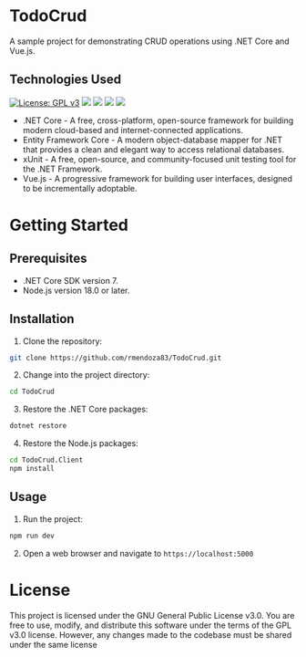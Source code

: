 # TodoCrud
A sample project for demonstrating CRUD operations using .NET Core and Vue.js.

## Technologies Used
[![License: GPL v3](https://img.shields.io/badge/License-GPLv3-blue.svg)](https://www.gnu.org/licenses/gpl-3.0) ![](https://img.shields.io/badge/.NET_Core-blue?logo=.net) ![](https://img.shields.io/badge/Entity_Framework_Core-purple?logo=.net) ![](https://img.shields.io/badge/xUnit-orange?logo=xunit) ![](https://img.shields.io/badge/Vue.js-darkgreen?logo=vue.js)
- .NET Core - A free, cross-platform, open-source framework for building modern cloud-based and internet-connected applications.
- Entity Framework Core - A modern object-database mapper for .NET that provides a clean and elegant way to access relational databases.
- xUnit - A free, open-source, and community-focused unit testing tool for the .NET Framework.
- Vue.js - A progressive framework for building user interfaces, designed to be incrementally adoptable.

# Getting Started

## Prerequisites
- .NET Core SDK version 7.
- Node.js version 18.0 or later.

## Installation

1. Clone the repository:
```bash
git clone https://github.com/rmendoza83/TodoCrud.git
```

2. Change into the project directory:
```bash
cd TodoCrud
```

3. Restore the .NET Core packages:
```bash
dotnet restore
```

4. Restore the Node.js packages:
```bash
cd TodoCrud.Client
npm install
```

## Usage

1. Run the project:
```bash
npm run dev
```

2. Open a web browser and navigate to `https://localhost:5000`

# License

This project is licensed under the GNU General Public License v3.0. You are free to use, modify, and distribute this software under the terms of the GPL v3.0 license. However, any changes made to the codebase must be shared under the same license

